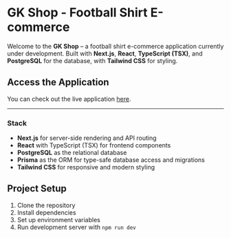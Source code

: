 # GK Shop - Football Shirt E-commerce

Welcome to the **GK Shop** – a football shirt e-commerce application currently under development. Built with **Next.js**, **React**, **TypeScript (TSX)**, and **PostgreSQL** for the database, with **Tailwind CSS** for styling.

## Access the Application

You can check out the live application [here](https://gstore-nine.vercel.app).

---

### Stack

- **Next.js** for server-side rendering and API routing
- **React** with TypeScript (TSX) for frontend components
- **PostgreSQL** as the relational database
- **Prisma** as the ORM for type-safe database access and migrations
- **Tailwind CSS** for responsive and modern styling

## Project Setup

1. Clone the repository
2. Install dependencies
3. Set up environment variables
4. Run development server with `npm run dev`
